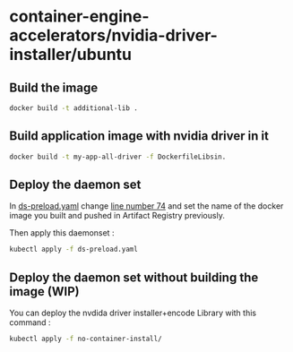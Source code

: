 # container-engine-accelerators/nvidia-driver-installer/ubuntu

## Build the image

```bash
docker build -t additional-lib .
``````

## Build application image with nvidia driver in it

```bash
docker build -t my-app-all-driver -f DockerfileLibsin.
``````

## Deploy the daemon set

In [ds-preload.yaml](ds-preload.yaml) change [line number 74](ds-preload.yaml#L74) and set the name of the docker image you built and pushed in Artifact Registry previously.

Then apply this daemonset : 


```bash
kubectl apply -f ds-preload.yaml
``````

## Deploy the daemon set without building the image (WIP)

You can deploy the nvdida driver installer+encode Library with this command : 

```bash
kubectl apply -f no-container-install/
``````

